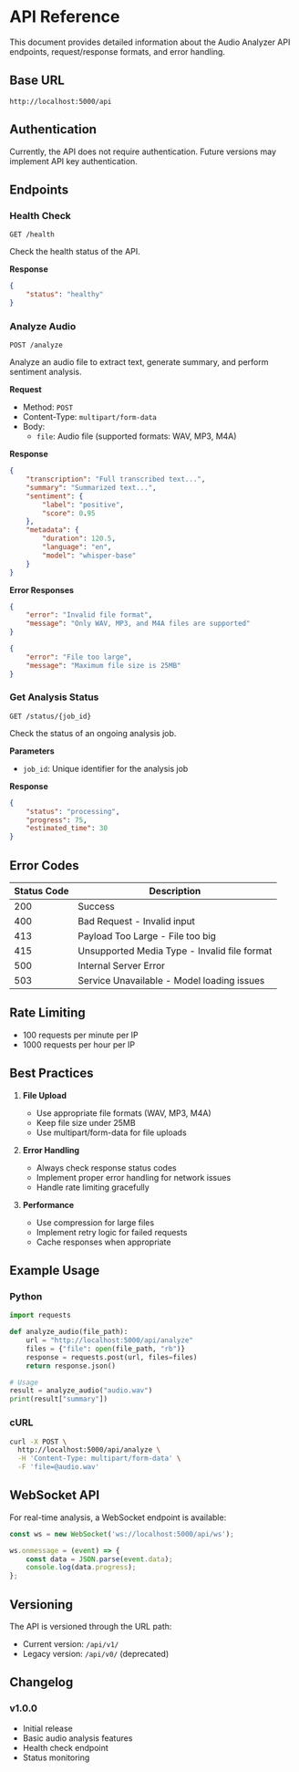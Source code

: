 # API Reference

This document provides detailed information about the Audio Analyzer API endpoints, request/response formats, and error handling.

## Base URL

```
http://localhost:5000/api
```

## Authentication

Currently, the API does not require authentication. Future versions may implement API key authentication.

## Endpoints

### Health Check

```http
GET /health
```

Check the health status of the API.

**Response**
```json
{
    "status": "healthy"
}
```

### Analyze Audio

```http
POST /analyze
```

Analyze an audio file to extract text, generate summary, and perform sentiment analysis.

**Request**
- Method: `POST`
- Content-Type: `multipart/form-data`
- Body:
  - `file`: Audio file (supported formats: WAV, MP3, M4A)

**Response**
```json
{
    "transcription": "Full transcribed text...",
    "summary": "Summarized text...",
    "sentiment": {
        "label": "positive",
        "score": 0.95
    },
    "metadata": {
        "duration": 120.5,
        "language": "en",
        "model": "whisper-base"
    }
}
```

**Error Responses**
```json
{
    "error": "Invalid file format",
    "message": "Only WAV, MP3, and M4A files are supported"
}
```

```json
{
    "error": "File too large",
    "message": "Maximum file size is 25MB"
}
```

### Get Analysis Status

```http
GET /status/{job_id}
```

Check the status of an ongoing analysis job.

**Parameters**
- `job_id`: Unique identifier for the analysis job

**Response**
```json
{
    "status": "processing",
    "progress": 75,
    "estimated_time": 30
}
```

## Error Codes

| Status Code | Description |
|-------------|-------------|
| 200 | Success |
| 400 | Bad Request - Invalid input |
| 413 | Payload Too Large - File too big |
| 415 | Unsupported Media Type - Invalid file format |
| 500 | Internal Server Error |
| 503 | Service Unavailable - Model loading issues |

## Rate Limiting

- 100 requests per minute per IP
- 1000 requests per hour per IP

## Best Practices

1. **File Upload**
   - Use appropriate file formats (WAV, MP3, M4A)
   - Keep file size under 25MB
   - Use multipart/form-data for file uploads

2. **Error Handling**
   - Always check response status codes
   - Implement proper error handling for network issues
   - Handle rate limiting gracefully

3. **Performance**
   - Use compression for large files
   - Implement retry logic for failed requests
   - Cache responses when appropriate

## Example Usage

### Python

```python
import requests

def analyze_audio(file_path):
    url = "http://localhost:5000/api/analyze"
    files = {"file": open(file_path, "rb")}
    response = requests.post(url, files=files)
    return response.json()

# Usage
result = analyze_audio("audio.wav")
print(result["summary"])
```

### cURL

```bash
curl -X POST \
  http://localhost:5000/api/analyze \
  -H 'Content-Type: multipart/form-data' \
  -F 'file=@audio.wav'
```

## WebSocket API

For real-time analysis, a WebSocket endpoint is available:

```javascript
const ws = new WebSocket('ws://localhost:5000/api/ws');

ws.onmessage = (event) => {
    const data = JSON.parse(event.data);
    console.log(data.progress);
};
```

## Versioning

The API is versioned through the URL path:
- Current version: `/api/v1/`
- Legacy version: `/api/v0/` (deprecated)

## Changelog

### v1.0.0
- Initial release
- Basic audio analysis features
- Health check endpoint
- Status monitoring 